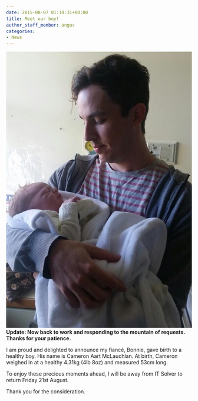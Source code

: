 ```yaml
---
date: 2015-08-07 01:10:31+00:00
title: Meet our boy!
author_staff_member: angus
categories:
- News
---
```


![image](/images/meet-our-boy.jpg) **Update: Now back to work and responding to the mountain of requests. Thanks for your patience.**

I am proud and delighted to announce my fiancé, Bonnie, gave birth to a healthy boy. His name is Cameron Aart McLauchlan. At birth, Cameron weighed in at a healthy 4.31kg (4lb 8oz) and measured 53cm long.

To enjoy these precious moments ahead, I will be away from IT Solver to return Friday 21st August.

Thank you for the consideration.
